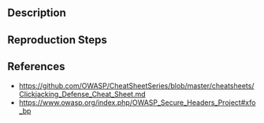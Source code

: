 ## Description


## Reproduction Steps


## References

- https://github.com/OWASP/CheatSheetSeries/blob/master/cheatsheets/Clickjacking_Defense_Cheat_Sheet.md
- https://www.owasp.org/index.php/OWASP_Secure_Headers_Project#xfo_bp

